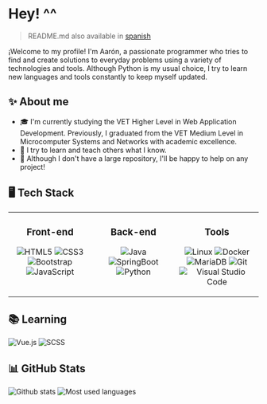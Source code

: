 # Hey! ^^

> README.md also available in [spanish](README-es.md)

¡Welcome to my profile! I'm Aarón, a passionate programmer who tries to find and create solutions to everyday problems using a variety of technologies and tools. Although Python is my usual choice, I try to learn new languages and tools constantly to keep myself updated.

## ✨ About me

- 🎓 I'm currently studying the VET Higher Level in Web Application Development. Previously, I graduated from the VET Medium Level in Microcomputer Systems and Networks with academic excellence.
- 🌱 I try to learn and teach others what I know.
- 💼 Although I don't have a large repository, I'll be happy to help on any project!

## 🖥️ Tech Stack

<table>
<tr>
<td valign="top" width="33%">

<div align="center">

### Front-end

![HTML5](https://img.shields.io/badge/html-%23E34F26.svg?style=for-the-badge&logo=html5&logoColor=white)
![CSS3](https://img.shields.io/badge/css-%231572B6.svg?style=for-the-badge&logo=css3&logoColor=white)
![Bootstrap](https://img.shields.io/badge/bootstrap-%238511FA.svg?style=for-the-badge&logo=bootstrap&logoColor=white)
![JavaScript](https://img.shields.io/badge/javascript-%23323330.svg?style=for-the-badge&logo=javascript&logoColor=%23F7DF1E)
</div>

</td>
<td valign="top" width="33%">

<div align="center">

### Back-end

![Java](https://img.shields.io/badge/java-%23ED8B00.svg?style=for-the-badge&logo=openjdk&logoColor=white)
![SpringBoot](https://img.shields.io/badge/SpringBoot-%236CB33E.svg?style=for-the-badge&logo=springboot&logoColor=white)
![Python](https://img.shields.io/badge/python-3670A0?style=for-the-badge&logo=python&logoColor=white)
</div>

</td>
<td valign="top" width="33%">

<div align="center">

### Tools

![Linux](https://img.shields.io/badge/Linux-FCC624?style=for-the-badge&logo=linux&logoColor=black)
![Docker](https://img.shields.io/badge/docker-%230db7ed.svg?style=for-the-badge&logo=docker&logoColor=white)
![MariaDB](https://img.shields.io/badge/MariaDB-003545?style=for-the-badge&logo=mariadb&logoColor=white)
![Git](https://img.shields.io/badge/git-%23F05033.svg?style=for-the-badge&logo=git&logoColor=white)
![Visual Studio Code](https://img.shields.io/badge/VSCode-0078d7.svg?style=for-the-badge&logo=vscode&logoColor=white)
</div>

</td>
</tr>
</table>

## 📚 Learning

![Vue.js](https://img.shields.io/badge/vuejs-%2335495e.svg?style=for-the-badge&logo=vuedotjs&logoColor=%234FC08D)
![SCSS](https://img.shields.io/badge/SCSS-%23CF649A.svg?style=for-the-badge&logo=sass&logoColor=white)

## 📊 GitHub Stats

![Github stats](https://github-readme-stats.vercel.app/api?username=rexwithluv&theme=dark&hide_border=true&include_all_commits=true&count_private=false)
![Most used languages](https://github-readme-stats.vercel.app/api/top-langs/?username=rexwithluv&theme=dark&hide_border=true&include_all_commits=true&count_private=false&layout=compact)
